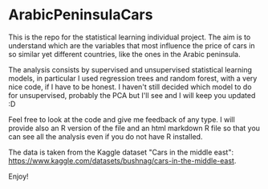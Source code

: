 # ArabicPeninsulaCars
This is the repo for the statistical learning individual project. The aim is to understand which are the variables that most influence the price of cars in so similar yet different countries, like the ones in the Arabic peninsula.

The analysis consists by supervised and unsupervised statistical learning models, in particular I used regression trees and random forest, with a very nice code, if I have to be honest. I haven't still decided which model to do for unsupervised, probably the PCA but I'll see and I will keep you updated :D

Feel free to look at the code and give me feedback of any type. I will provide also an R version of the file and an html markdown R file so that you can see all the analysis even if you do not have R installed.

The data is taken from the Kaggle dataset "Cars in the middle east": https://www.kaggle.com/datasets/bushnag/cars-in-the-middle-east.

Enjoy!
